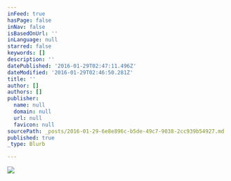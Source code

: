 ```yaml
---
inFeed: true
hasPage: false
inNav: false
isBasedOnUrl: ''
inLanguage: null
starred: false
keywords: []
description: ''
datePublished: '2016-01-29T02:47:11.496Z'
dateModified: '2016-01-29T02:46:50.281Z'
title: ''
author: []
authors: []
publisher:
  name: null
  domain: null
  url: null
  favicon: null
sourcePath: _posts/2016-01-29-6e8e896c-b5de-49c7-9038-2cc939b54927.md
published: true
_type: Blurb

---
```

![](https://the-grid-user-content.s3-us-west-2.amazonaws.com/8c6e75d1-c094-449a-9f0e-d9a4ee9b9a15.jpg)